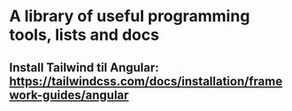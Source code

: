 # **A library of useful programming tools, lists and docs**


## Install Tailwind til Angular: https://tailwindcss.com/docs/installation/framework-guides/angular
